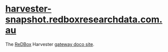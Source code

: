 [harvester-snapshot.redboxresearchdata.com.au][gatewayUrl]
==========================

The [ReDBox][redboxUrl] Harvester [gateway doco site][gatewayUrl].

[gatewayUrl]: http://harvester-snapshot.redboxresearchdata.com.au/ "Gateway URL"
[redboxUrl]: http://www.redboxresearchdata.com.au "ReDBox URL"